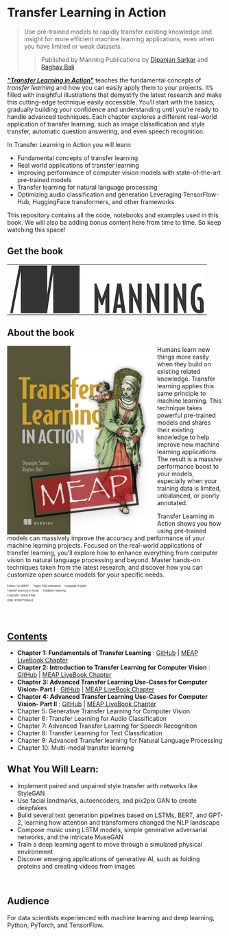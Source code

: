 # Transfer Learning in Action
> Use pre-trained models to rapidly transfer existing knowledge and insight for more efficient machine learning applications, even when you have limited or weak datasets.
>> Published by Manning Publications by [Dipanjan Sarkar](https://www.linkedin.com/in/dipanzan/) and [Raghav Bali](https://www.linkedin.com/in/baliraghav/)


[*__"Transfer Learning in Action"__*](https://www.manning.com/books/transfer-learning-in-action?utm_source=bali&utm_medium=affiliate&utm_campaign=book_sarkar_transfer_6_18_21&a_aid=bali&a_bid=0ea74335) teaches the fundamental concepts of _transfer learning_ and how you can easily apply them to your projects. It’s filled with insightful illustrations that demystify the latest research and make this cutting-edge technique easily accessible. You’ll start with the basics, gradually building your confidence and understanding until you’re ready to handle advanced techniques. Each chapter explores a different real-world application of transfer learning, such as image classification and style transfer, automatic question answering, and even speech recognition.

In Transfer Learning in Action you will learn:

+ Fundamental concepts of transfer learning
+ Real world applications of transfer learning
+ Improving performance of computer vision models with state-of-the-art pre-trained models
+ Transfer learning for natural language processing
+ Optimizing audio classification and generation
Leveraging TensorFlow-Hub, HuggingFace transformers, and other frameworks

This repository contains all the code, notebooks and examples used in this book. We will also be adding bonus content here from time to time. So keep watching this space!


## Get the book
<table style="width:100%" >
  <tr>
    <td>
      <a target="_blank" href="https://www.manning.com/books/transfer-learning-in-action?utm_source=bali&utm_medium=affiliate&utm_campaign=book_sarkar_transfer_6_18_21&a_aid=bali&a_bid=0ea74335">
        <img src="./assets/manning.png" alt="MEAP" align="left"/>
      </a>
    </td>
  </tr>
</table>

## About the book
<a target="_blank" href="#">
  <img src="./assets/book_cover.jpg" alt="Book Cover" width="350" align="left"/>
</a>

Humans learn new things more easily when they build on existing related knowledge. Transfer learning applies this same principle to machine learning. This technique takes powerful pre-trained models and shares their existing knowledge to help improve new machine learning applications. The result is a massive performance boost to your models, especially when your training data is limited, unbalanced, or poorly annotated.

Transfer Learning in Action shows you how using pre-trained models can massively improve the accuracy and performance of your machine learning projects. Focused on the real-world applications of transfer learning, you’ll explore how to enhance everything from computer vision to natural language processing and beyond. Master hands-on techniques taken from the latest research, and discover how you can customize open source models for your specific needs.
<div style='font-size:0.5em;'><sup>
Edition: 1st (MEAP) &emsp; Pages: 400 (estimated) &emsp; Language: English<br/>
Transfer Learning in Action &emsp; Publisher: Manning<br/>
Copyright: Sarkar & Bali &emsp;<br/>
ISBN: 9781617298943 &emsp;
</div>


<br/>
<br/>

## [Contents](https://github.com/dipanjanS/transfer-learning-in-action)  
- __Chapter 1: Fundamentals of Transfer Learning__ : [GitHub](https://github.com/dipanjanS/transfer-learning-in-action/tree/master/chapter_1) | [MEAP LiveBook Chapter](https://livebook.manning.com/book/transfer-learning-in-action/chapter-1?origin=product-toc)
- __Chapter 2: Introduction to Transfer Learning for Computer Vision__ : [GitHub](https://github.com/dipanjanS/transfer-learning-in-action/tree/master/chapter_2) | [MEAP LiveBook Chapter](https://livebook.manning.com/book/transfer-learning-in-action/chapter-2?origin=product-toc)
-  __Chapter 3: Advanced Transfer Learning Use-Cases for Computer Vision- Part I__ : [GitHub](hhttps://github.com/dipanjanS/transfer-learning-in-action/tree/master/chapter_3) | [MEAP LiveBook Chapter](https://livebook.manning.com/book/transfer-learning-in-action/chapter-3?origin=product-toc)
-  __Chapter 4: Advanced Transfer Learning Use-Cases for Computer Vision- Part II__ : [GitHub](https://github.com/dipanjanS/transfer-learning-in-action/tree/master/chapter_4) | [MEAP LiveBook Chapter](https://livebook.manning.com/book/transfer-learning-in-action/chapter-4?origin=product-toc)
- Chapter 5: Generative Transfer Learning for Computer Vision
- Chapter 6: Transfer Learning for Audio Classification
- Chapter 7: Advanced Transfer Learning for Speech Recognition
- Chapter 8: Transfer Learning for Text Classification
- Chapter 9: Advanced Transfer learning for Natural Language Processing
- Chapter 10: Multi-modal transfer learning



## What You Will Learn:
+ Implement paired and unpaired style transfer with networks like StyleGAN
+ Use facial landmarks, autoencoders, and pix2pix GAN to create deepfakes
+ Build several text generation pipelines based on LSTMs, BERT, and GPT-2, learning how attention and transformers changed the NLP landscape
+ Compose music using LSTM models, simple generative adversarial networks, and the intricate MuseGAN
+ Train a deep learning agent to move through a simulated physical environment
+ Discover emerging applications of generative AI, such as folding proteins and creating videos from images

<br/>

## Audience
For data scientists experienced with machine learning and deep learning, Python, PyTorch, and TensorFlow.

